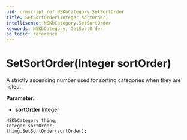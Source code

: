 ```yaml
---
uid: crmscript_ref_NSKbCategory_SetSortOrder
title: SetSortOrder(Integer sortOrder)
intellisense: NSKbCategory.SetSortOrder
keywords: NSKbCategory, GetSortOrder
so.topic: reference
---
```


# SetSortOrder(Integer sortOrder)

A strictly ascending number used for sorting categories when they are listed.

**Parameter:** 
 - **sortOrder** Integer

```crmscript
NSKbCategory thing;
Integer sortOrder;
thing.SetSortOrder(sortOrder);
```


